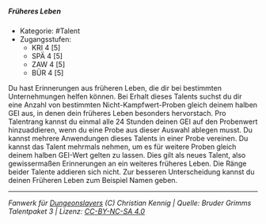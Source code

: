 <!---
Dies ist ein Fanwerk für DUNGEONSLAYERS (C) von Christian Kennig

Quellen:      [Bruder Grimms Talentpaket 3](https://www.f-space.de/ds4/downloads.html)
              [Talentbeschreibungen](https://www.f-space.de/ds4/tools-talentcards.html)
License:      [CC-BY-NC-SA 4.0](https://creativecommons.org/licenses/by-nc-sa/4.0/deed.de)
Richtlinien:  [Fanwerkrichtlinien](https://www.dungeonslayers.net/fanwerk-richtlinien/)
Autor:        Zauberlehrling
-->

##### Früheres Leben

- Kategorie: #Talent
- Zugangsstufen:
  - KRI 4 [5]
  - SPÄ 4 [5]
  - ZAW 4 [5]
  - BÜR 4 [5]

Du hast Erinnerungen aus früheren Leben, die dir bei bestimmten Unternehmungen helfen können. Bei Erhalt dieses Talents suchst du dir eine Anzahl von bestimmten Nicht-Kampfwert-Proben gleich deinem halben GEI aus, in denen dein früheres Leben besonders hervorstach. Pro Talentrang kannst du einmal alle 24 Stunden deinen GEI auf den Probenwert hinzuaddieren, wenn du eine Probe aus dieser Auswahl ablegen musst. Du kannst mehrere Anwendungen dieses Talents in einer Probe vereinen. Du kannst das Talent mehrmals nehmen, um es für weitere Proben gleich deinem halben GEI-Wert gelten zu lassen. Dies gilt als neues Talent, also gewissermaßen Erinnerungen an ein weiteres früheres Leben. Die Ränge beider Talente addieren sich nicht. Zur besseren Unterscheidung kannst du deinen Früheren Leben zum Beispiel Namen geben.

---

_Fanwerk für [Dungeonslayers](https://www.dungeonslayers.net/) (C) Christian Kennig | Quelle: Bruder Grimms Talentpaket 3 | Lizenz: [CC-BY-NC-SA 4.0](https://creativecommons.org/licenses/by-nc-sa/4.0/deed.de)_

